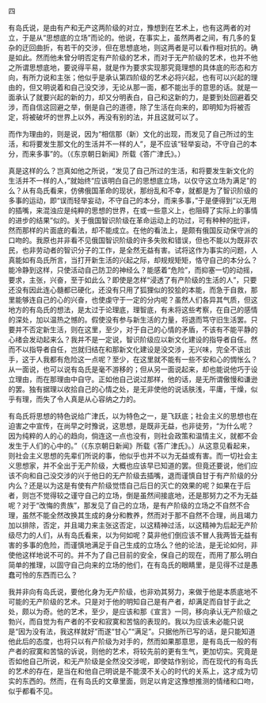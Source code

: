 四

  

有岛氏说，是由有产和无产这两阶级的对立，豫想到在艺术上，也有这两者的对立，于是从“思想底的立场”而论的。他说，在事实上，虽然两者之间，有几多的复杂的迂回曲折，有若干的交涉，但在思想底地，则这两者是可以看作相对抗的。确是如此。然而他未曾分明否定有产阶级的艺术，而对于无产阶级的艺术，也并不他之所谓思想底地，要说得平易，就是作为要求实现那究竟理想的具体底的形态和方向，有所力说和主张；他似乎是承认第四阶级的艺术必将兴起，也有可以兴起的理由的，但又明说着和自己没交涉，无论从那一面，都不能出手的意思的话。就是一面承认了就要兴起的新的力，却又分明表白，自己和这新的力，是要到处回避着交涉，而自信这回避之举，倒是自己的道德，除了生活在向来的，即明知为将被否定，将被破坏的世界上以外，再没有别的法，并且这就可以了。

而作为理由的，则是说，因为“相信那（新）文化的出现，而发见了自己所过的生活，和将要发生那文化的生活并不一样的人”，是不应该“轻举妄动，不守自己的本分，而来多事”的。（《东京朝日新闻》所载《答广津氏》。）

真是这样的么？岂真如他之所说，“发见了自己所过的生活，和将要发生新文化的生活并不一样的人，”就始终“应该明白自己的思想底立场，以仅守这立场为满足”的么？从有岛氏看来，仿佛俄国革命的现状，那纷乱和不幸，就都是为了智识阶级的多事的运动，即“误而轻举妄动，不守自己的本分，而来多事，”于是便得到“以无用的插嘴，来混浊应是纯粹的思想的世界，在或一些意义上，也阻碍了实际上的事情的进步的结果”似的。关于俄国智识阶级在革命运动上的功过，可有种种的批评，然而那样的片面底的看法，却不能成立。在他的看法上，是颇有俄国反动保守派的口吻的。我原也并非看不见俄国智识阶级的许多失败和错误，但也不能以为既非农民，也非劳动者的智识分子的工作，是全然无益有害。试将这作为事实的问题，人真能如有岛氏所言，当打开新生活的兴起之际，却规规矩矩，恪守自己的本分么？能冷静到这样，只使活动自己防卫的神经么？能感着“危险”，而抑塞一切的动摇，要求，主张，兴奋，至于如此么？即使是怎样“浸透了有产阶级的生活的人”，只要还没有因此连心髓都已硬化，还没有只用了狐狸似的狡狯的本能，而急于自救，那里能够连自己的心的兴奋，也使虔守于一定的分内呢？虽然人们各异其气质，但这地方的有岛氏的想法，是太过于论理底，理智底，有未将这些考察，在自己的感情的深处，加以温热之憾的。假使没有参与新生活的力量，将退而笃守旧生活罢。只要并不否定新生活，则在这里，至少，对于自己的心情的矛盾，不该有不能平静的心绪会发动起来么？我并不是一定说，智识阶级应以新文化建设的指导者自任。然而不以指导者自任，岂就归结在和那新文化建设是没交涉，无兴味，完全不该出手，这于人我都有危险这一点呢？至少，在这里就不能有一些不安和心的惆怅么？从一面说，也可以说有岛氏是毫不游移的；但从另一面说起来，却也能说他巧于设立理由，而在那理由中自守。正如他自己说过那样，他的话，是无所谓傲慢和谦逊的罢。独有据理以收拾自己的心情之处，是无非使他的说话肤浅，平庸，干燥，似乎有理，而失了令人真是从心容纳之力的。

有岛氏将思想的特色说给广津氏，以为特色之一，是飞跃底；社会主义的思想也在迫害之中宣传，在尚早之时豫说，这思想，是既非无益，也非徒劳，“为什么呢？因为纯粹的人的心的趋向，倘连这一点也没有，则社会政策和温情主义，就都不会发生于人们的心中的。”（《东京朝日新闻》所载《答广津氏》。）从这意见看起来，则社会主义思想的先辈们所说的事，他似乎也并不以为无益或有害。而一切社会主义思想家，并不全出于无产阶级，大概也应该早已知道的罢。但竟还要说，他们应该不向和自己没交涉的兴于他日的无产阶级去插嘴，退而谨慎自甘于有产阶级的分内么？还是以为这是有使有产阶级觉悟自己后日的灭亡的效果的呢？如果在于后者，则岂不觉得较之谨守自己的立场，倒是虽然间接底地，还是那努力之不为无益呢？对于“改悔的贵族”，那发见了自己的立场，是有产阶级的立场之不自然不合理，虽然不能全然改换其生成的身分和教养，然而对于那不自然不合理，尚且竭力加以排除，否定，并且竭力来主张这否定，以这精神过活，以这精神为后起无产阶级尽力的人们，从有岛氏看来，以为何如呢？莫非他们倒应该不冒人我两皆无益有害的多事的危险，而谨慎地满足于自己生成的立场么？他的论法，是无论如何，非使他这样地说不可的。并不为了自己目前的安全，保自己的现在，而用了那么明白简单的推理，以固守自己向来的立场的他们，在有岛氏的眼睛里，是见得不过是愚蠢可怜的东西而已么？

我并非向有岛氏说，要他化身为无产阶级，也非劝其努力，来做于他是本质底地不可能的无产阶级的艺术。只是对于他的明知自己是有产者，却满足而自甘于此之处，颇以为奇。他的艺术，至少，是应该和那《宣言》一同，移向承认无产阶级之勃兴，而自觉为有产者的不安和寂寞和苦恼的表现的。我以为应该未必能只说是“因为没有法，我这样就好”而遂“甘心”“满足”。只据他所已写的话，是只能知道他此后的态度，也将只以有产阶级为对手的，然而如果那意思，是有岛氏一般的有产者的寂寞和苦恼的诉说，则他的艺术，将较先前的更有生气，更加切实。究竟是否如他自己所说，和无产阶级是全然没交涉呢，即使姑作别论，而在现代的有岛氏的艺术的存在，是当在和他自己明说是不能漠不关心的时代的关系上，这才成为切实的东西的。然而，在有岛氏的文章里面，则足以肯定这豫想推测的情绪和口吻，似乎都看不见。